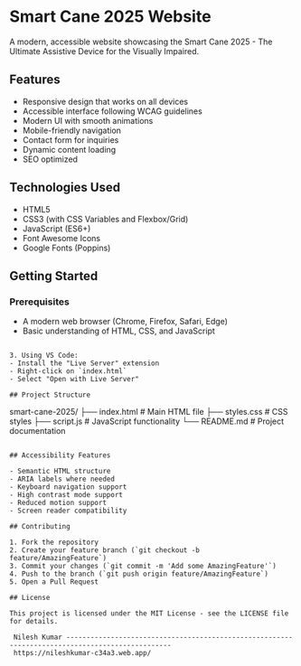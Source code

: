 # Smart Cane 2025 Website

A modern, accessible website showcasing the Smart Cane 2025 - The Ultimate Assistive Device for the Visually Impaired.

## Features

- Responsive design that works on all devices
- Accessible interface following WCAG guidelines
- Modern UI with smooth animations
- Mobile-friendly navigation
- Contact form for inquiries
- Dynamic content loading
- SEO optimized

## Technologies Used

- HTML5
- CSS3 (with CSS Variables and Flexbox/Grid)
- JavaScript (ES6+)
- Font Awesome Icons
- Google Fonts (Poppins)

## Getting Started

### Prerequisites

- A modern web browser (Chrome, Firefox, Safari, Edge)
- Basic understanding of HTML, CSS, and JavaScript


```

3. Using VS Code:
- Install the "Live Server" extension
- Right-click on `index.html`
- Select "Open with Live Server"

## Project Structure

```
smart-cane-2025/
├── index.html          # Main HTML file
├── styles.css          # CSS styles
├── script.js           # JavaScript functionality
└── README.md          # Project documentation
```

## Accessibility Features

- Semantic HTML structure
- ARIA labels where needed
- Keyboard navigation support
- High contrast mode support
- Reduced motion support
- Screen reader compatibility

## Contributing

1. Fork the repository
2. Create your feature branch (`git checkout -b feature/AmazingFeature`)
3. Commit your changes (`git commit -m 'Add some AmazingFeature'`)
4. Push to the branch (`git push origin feature/AmazingFeature`)
5. Open a Pull Request

## License

This project is licensed under the MIT License - see the LICENSE file for details.

 Nilesh Kumar ------------------------------------------------------------------------------------------------
 https://nileshkumar-c34a3.web.app/